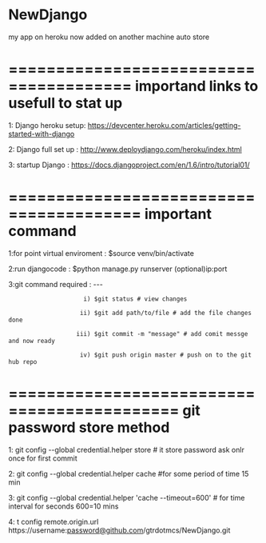 NewDjango
=========
my app on heroku
now added on another machine
auto store

=======================================
importand links to usefull to stat up
=======================================
1: Django heroku setup: https://devcenter.heroku.com/articles/getting-started-with-django

2: Django full set up : http://www.deploydjango.com/heroku/index.html

3: startup Django : https://docs.djangoproject.com/en/1.6/intro/tutorial01/ 

========================================
important command 
========================================
1:for point virtual enviroment : $source venv/bin/activate

2:run djangocode : $python manage.py runserver (optional)ip:port

3:git command required : ---
 			
                         i) $git status # view changes

                        ii) $git add path/to/file # add the file changes done

                       iii) $git commit -m "message" # add comit messge and now ready

                        iv) $git push origin master # push on to the git hub repo    

============================================
git password store method
============================================

1: git config --global credential.helper store # it store password ask onlr once for first commit

2: git config --global credential.helper cache #for some period of time 15 min

3: git config --global credential.helper 'cache --timeout=600' # for time interval for seconds 600=10 mins

4: t config remote.origin.url https://username:password@github.com/gtrdotmcs/NewDjango.git
